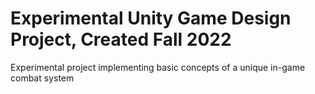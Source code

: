 # Experimental Unity Game Design Project, Created Fall 2022
Experimental project implementing basic concepts of a unique in-game combat system
